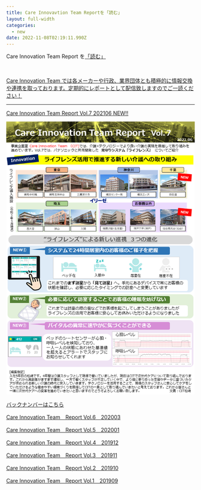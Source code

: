 ```yaml
---
title: Care Innovavtion Team Reportを「読む」
layout: full-width
categories:
  - new
date: 2022-11-08T02:19:11.990Z
---
```

<div class="bg-blue-900 text-center font-bold　bg-opacity-100 p-2 w-full h-full">

<span class="text-xm text-center  text-white font-bold">Care Innovation Team Report を<a href="https://www.google.com"></span><span class="text-yellow-200  font-bold">「読む」<a href="https://www.google.com"></span></div><br>

<span class="text-xs text-black">Care Innovation Team では各メーカーや行政、業界団体とも積極的に情報交換や連携を取っております。定期的にレポートとして配信致しますのでご一読ください！</span>

<hr>

<span class="text-xs text-blue-600 font-bold underline">Care Innovation Team Report Vol.7 202106 </span><a href="https://s3-ap-northeast-1.amazonaws.com/irs-arch/Care Innovation/CIT-report Vol7.pdf" ><span class="text-xs text-red-600 font-bold">NEW!!</span>

![](/images/1623408108.png)





<div class="bg-blue-300 text-left font-bold　bg-opacity-50 p-2 w-full h-full">

<span class="text-xm  text-black font-bold">バックナンバーはこちら</span></div>

<span class="text-xs text-blue-600 font-bold underline">Care Innovation Team　Report Vol.6　202003 </span><a href="https://s3-ap-northeast-1.amazonaws.com/irs-arch/Care Innovation/CIT-report Vol.5/CIT-report Vol.5-2.pdf"></span>

<span class="text-xs text-blue-600 font-bold underline">Care Innovation Team　Report Vol.5　202001 </span><a href="https://s3-ap-northeast-1.amazonaws.com/irs-arch/Care Innovation/〈Vol.4〉CIT=report.pdf"></span>

<span class="text-xs text-blue-600 font-bold underline">Care Innovation Team　Report Vol.4　201912</span><a href="https://s3-ap-northeast-1.amazonaws.com/irs-arch/Care Innovation/〈リンク1〉CIT=report【Vol.3】.pdf" ></span>

<span class="text-xs text-blue-600 font-bold underline">Care Innovation Team　Report Vol.3　201911</span><a href="https://s3-ap-northeast-1.amazonaws.com/irs-arch/Care Innovation/CIT-report Vol.2 (1).pdf" ></span>

<span class="text-xs text-blue-600 font-bold underline">Care Innovation Team　Report Vol.2　201910</span><a href="https://s3-ap-northeast-1.amazonaws.com/irs-arch/Care Innovation/CIT-report Vol.1 (1).pdf"></span>



<span class="text-xs text-blue-600 font-bold underline">Care Innovation Team　Report Vol.1　201909</span><a href="https://s3-ap-northeast-1.amazonaws.com/irs-arch/Care%20Innovation/%E3%80%88Vol.6%E3%80%89CIT=report.pdf" ></span>